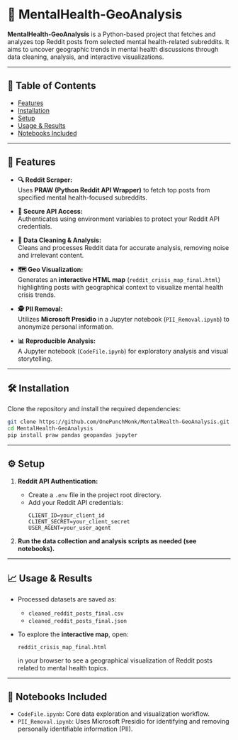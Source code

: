 # 🧠 MentalHealth-GeoAnalysis

**MentalHealth-GeoAnalysis** is a Python-based project that fetches and analyzes top Reddit posts from selected mental health-related subreddits. It aims to uncover geographic trends in mental health discussions through data cleaning, analysis, and interactive visualizations.

---

## 📌 Table of Contents

- [Features](#features)
- [Installation](#installation)
- [Setup](#setup)
- [Usage & Results](#usage--results)
- [Notebooks Included](#notebooks-included)

---

## 🚀 Features

- **🔍 Reddit Scraper:**  
  Uses **PRAW (Python Reddit API Wrapper)** to fetch top posts from specified mental health-focused subreddits.

- **🔐 Secure API Access:**  
  Authenticates using environment variables to protect your Reddit API credentials.

- **🧹 Data Cleaning & Analysis:**  
  Cleans and processes Reddit data for accurate analysis, removing noise and irrelevant content.

- **🗺️ Geo Visualization:**  
  Generates an **interactive HTML map** (`reddit_crisis_map_final.html`) highlighting posts with geographical context to visualize mental health crisis trends.

- **🕵️ PII Removal:**  
  Utilizes **Microsoft Presidio** in a Jupyter notebook (`PII_Removal.ipynb`) to anonymize personal information.

- **📊 Reproducible Analysis:**  
  A Jupyter notebook (`CodeFile.ipynb`) for exploratory analysis and visual storytelling.

---

## 🛠️ Installation

Clone the repository and install the required dependencies:

```bash
git clone https://github.com/OnePunchMonk/MentalHealth-GeoAnalysis.git
cd MentalHealth-GeoAnalysis
pip install praw pandas geopandas jupyter
```

---

## ⚙️ Setup

1. **Reddit API Authentication:**

   - Create a `.env` file in the project root directory.
   - Add your Reddit API credentials:
     ```env
     CLIENT_ID=your_client_id
     CLIENT_SECRET=your_client_secret
     USER_AGENT=your_user_agent
     ```

2. **Run the data collection and analysis scripts as needed (see notebooks).**

---

## 📈 Usage & Results

- Processed datasets are saved as:
  - `cleaned_reddit_posts_final.csv`
  - `cleaned_reddit_posts_final.json`

- To explore the **interactive map**, open:
  ```
  reddit_crisis_map_final.html
  ```
  in your browser to see a geographical visualization of Reddit posts related to mental health topics.

---

## 📒 Notebooks Included

- `CodeFile.ipynb`: Core data exploration and visualization workflow.
- `PII_Removal.ipynb`: Uses Microsoft Presidio for identifying and removing personally identifiable information (PII).

